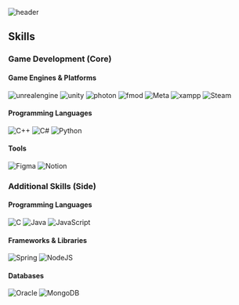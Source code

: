 ![header](https://capsule-render.vercel.app/api?type=blur&color=4C516D&text=Shin%20SeungWoo&animation=fadeIn&fontColor=545AA7&height=400)

## Skills
### Game Development (Core)
#### Game Engines & Platforms
![unrealengine](https://img.shields.io/badge/unreal%20engine-0E1128?style=for-the-badge&logo=unrealengine&logoColor=white) ![unity](https://img.shields.io/badge/unity-%23000000?style=for-the-badge&logo=unity&logoColor=white) ![photon](https://img.shields.io/badge/photon-004480?style=for-the-badge&logo=photon&logoColor=white) ![fmod](https://img.shields.io/badge/fmod-000000?style=for-the-badge&logo=fmod&logoColor=white) ![Meta](https://img.shields.io/badge/Meta-%230467DF?style=for-the-badge&logo=Meta&logoColor=white) ![xampp](https://img.shields.io/badge/xampp-FB7A24?style=for-the-badge&logo=xampp&logoColor=white) ![Steam](https://img.shields.io/badge/steam-%23000000?style=for-the-badge&logo=steam&logoColor=white)
#### Programming Languages
![C++](https://img.shields.io/badge/C++-00599C?style=for-the-badge&logo=cplusplus&logoColor=white) ![C#](https://img.shields.io/badge/c%23-%23239120?style=for-the-badge&logo=csharp&logoColor=white) ![Python](https://img.shields.io/badge/python-3670A0?style=for-the-badge&logo=python&logoColor=ffdd54)
#### Tools
![Figma](https://img.shields.io/badge/figma-%23F24E1E?style=for-the-badge&logo=figma&logoColor=white) ![Notion](https://img.shields.io/badge/Notion-%23000000?style=for-the-badge&logo=notion&logoColor=white)

### Additional Skills (Side)
#### Programming Languages
![C](https://img.shields.io/badge/c-%2300599C?style=for-the-badge&logo=c&logoColor=white) ![Java](https://img.shields.io/badge/java-%23ED8B00?style=for-the-badge&logo=openjdk&logoColor=white) ![JavaScript](https://img.shields.io/badge/javascript-%23323330?style=for-the-badge&logo=javascript&logoColor=%23F7DF1E)
#### Frameworks & Libraries
![Spring](https://img.shields.io/badge/spring-%236DB33F?style=for-the-badge&logo=spring&logoColor=white) ![NodeJS](https://img.shields.io/badge/node.js-6DA55F?style=for-the-badge&logo=node.js&logoColor=white)
#### Databases
![Oracle](https://img.shields.io/badge/Oracle-F80000?style=for-the-badge&logo=oracle&logoColor=white) ![MongoDB](https://img.shields.io/badge/Mongo%20DB-%234ea94b?style=for-the-badge&logo=mongodb&logoColor=white)
<!--
**ssw0420/ssw0420** is a ✨ _special_ ✨ repository because its `README.md` (this file) appears on your GitHub profile.

Here are some ideas to get you started:

- 🔭 I’m currently working on ...
- 🌱 I’m currently learning ...
- 👯 I’m looking to collaborate on ...
- 🤔 I’m looking for help with ...
- 💬 Ask me about ...
- 📫 How to reach me: ...
- 😄 Pronouns: ...
- ⚡ Fun fact: ...
-->
